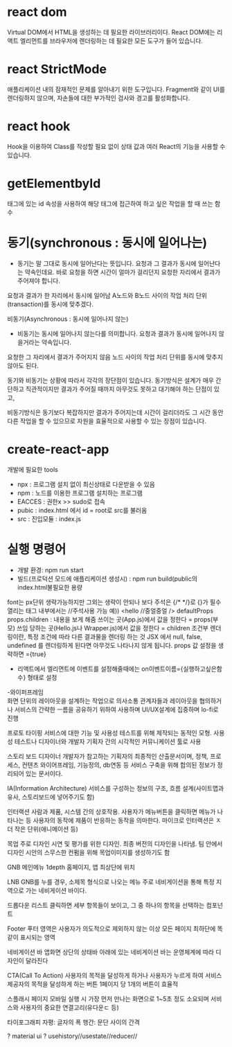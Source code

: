 # react dom
Virtual DOM에서 HTML을 생성하는 데 필요한 라이브러리이다. React DOM에는 리액트 엘리먼트를 브라우저에 렌더링하는 데 필요한 모든 도구가 들어 있습니다.

# react StrictMode
애플리케이션 내의 잠재적인 문제를 알아내기 위한 도구입니다. 
Fragment와 같이 UI를 렌더링하지 않으며, 자손들에 대한 부가적인 검사와 경고를 활성화합니다.

# react hook
Hook을 이용하여 Class를 작성할 필요 없이 상태 값과 여러 React의 기능을 사용할 수 있습니다.

# getElementbyId
태그에 있는 id 속성을 사용하여 해당 태그에 접근하여 하고 싶은 작업을 할 때 쓰는 함수

# 동기(synchronous : 동시에 일어나는)
 - 동기는 말 그대로 동시에 일어난다는 뜻입니다. 요청과 그 결과가 동시에 일어난다는 약속인데요. 바로 요청을 하면 시간이 얼마가 걸리던지 요청한 자리에서 결과가 주어져야 합니다.

요청과 결과가 한 자리에서 동시에 일어남
A노드와 B노드 사이의 작업 처리 단위(transaction)를 동시에 맞추겠다.
 

 

비동기(Asynchronous : 동시에 일어나지 않는)
 - 비동기는 동시에 일어나지 않는다를 의미합니다. 요청과 결과가 동시에 일어나지 않을거라는 약속입니다. 

요청한 그 자리에서 결과가 주어지지 않음
노드 사이의 작업 처리 단위를 동시에 맞추지 않아도 된다.
 

 

 동기와 비동기는 상황에 따라서 각각의 장단점이 있습니다. 
 동기방식은 설계가 매우 간단하고 직관적이지만 결과가 주어질 때까지 아무것도 못하고 대기해야 하는 단점이 있고, 

 비동기방식은 동기보다 복잡하지만 결과가 주어지는데 시간이 걸리더라도 그 시간 동안 다른 작업을 할 수 있으므로 자원을 효율적으로 사용할 수 있는 장점이 있습니다.
 
 
# create-react-app 
개발에 필요한 tools
- npx : 프로그램 설치 없이 최신상태로 다운받을 수 있음
- npm : 노드를 이용한 프로그램 설치하는 프로그램
- EACCES : 권한x >> sudo로 접속
- pubic : index.html 에서 id = root로 src를 불러옴
- src : 진입모듈 : index.js

# 실행 명령어
- 개발 환경: npm run start
- 빌드(프로덕션 모드에 애플리케이션 생성시) : npm run build(public의 index.html불필요한 
용량 

font는 px단위 생략가능하지만 그외는 생략이 안되나 보다
주석은 {/* */}로 {}가 필수
열리는 태그  내부에서는 //주석사용 가능  예)) <hello //중얼중얼 />
defaultProps
props.children : 내용을 보게 해줌
쓰이는 곳(App.js)에서 값을 정한다 = props(부모)
쓰임 당하는 곳(Hello.js나 Wrapper.js)에서 값을 정한다 = children
조건부 렌더링이란, 특정 조건에 따라 다른 결과물을 렌더링 하는 것
JSX 에서 null, false, undefined 를 렌더링하게 된다면 아무것도 나타나지 않게 됩니다.
props 값 설정을 생략하면 ={true}

-  리액트에서 엘리먼트에 이벤트를 설정해줄때에는 on이벤트이름={실행하고싶은함수} 형태로 설정


-와이퍼프레임  
화면 단위의 레이아웃을 설계하는 작업으로 의사소통 관계자들과 레이아웃을 협의하거나 서비스의 간략한 ㅡ름을 공유하기 위하여 사용하며 UI/UX설계에 집중하며 lo-fi로 진행

프로토 타이핑
서비스에 대한 기능 및 사용성 테스트를 위해 제작되는 동적인 모형.
사용성 테스트나 디자이너와 개발자 기획자 간의 시각적인 커뮤니케이션 툴로 사용

스토리 보드 
디자이너 개발자가 참고하는 기획자의 최종적인 산출문서이며, 정책, 프로세스, 컨텐츠 와이어프레임, 기능정의, db연동 등 서비스 구축을 위해 합의된 정보가 정리되어 있는 문서이다.

IA(Information Architecture)
서비스를 구성하는 정보의 구조, 흐름 설계(사이트맵과 유사, 스토리보드에 넣어주기도 함)

인터랙션
사람과 제품, 시스템 간의 상호작용.
사용자가 메뉴버튼을 클릭하면 메뉴가 나타나는 등 사용자의 동작에 제품이 반응하는 동작을 의마한다. 마이크로 인터랙션은 ㅈ더 작은 단위(애니메이션 등)

목업
주로 디자인 시연 및 평가를 위한 디자인. 최종 버전의 디자인을 나타냄. 팀 안에서 디자인 시안의 스무스한 컨펌을 위해 목업이미지를 생성하기도 함

GNB
메인메뉴 1depth 홈페이지, 앱 최상단에 위치

LNB
GNB를 누를 경우, 소제목 형식으로 나오는 메뉴
주로 네비게이션을 통해 특정 지역으로 가는 네비게이션 바이다.

드롭다운 리스트
클릭하면 세부 항목들이 보이고, 그 중 하나의 항목을 선택하는 컴포넌트

Footer
푸터 영역은 사용자가 의도적으로 제외하지 않는 이상 모든 페이지 최하단에 똑같이 표시되는 영역

네비게이션 바
앱화면 상단의 상태바 아래에 있는 네비게이션 바는 운영체계에 따라 디자인이 달라진다

CTA(Call To Action)
사용자의 목적을 달성하게 하거나 사용자가 누르게 하여 서비스 제공자의 목적을 달성하게 하는 버튼
1페이지 당 1개의 버튼이 효율적

스플래시 페이지
모바일 실행 시 가장 먼저 만나는 화면으로 1~5초 정도 소요되며 서비스와 사용자의 중요한 연결고리(유다운ㄷ 등)

타이포그래피
자평: 글자의 폭
행간: 문단 사이의 간격








? material ui
? usehistory//usestate//reducer//

